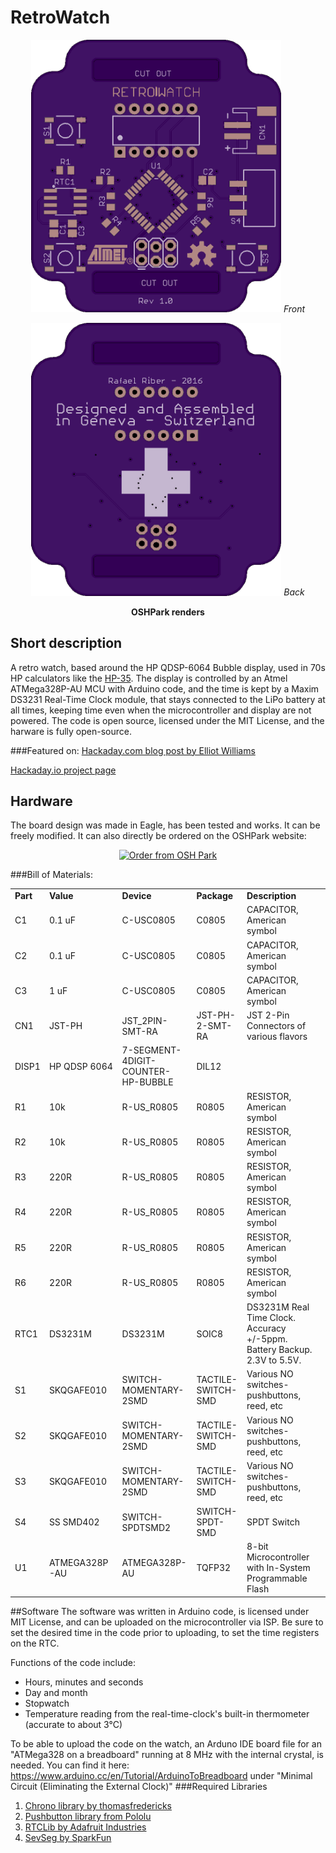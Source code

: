 # RetroWatch
 <p align="center">
 <img src="https://raw.githubusercontent.com/RafaelRiber/RetroWatch/master/V1/Hardware/OSHPark%20Renders/front.png" width="400"/>
 <em>Front</em>
 </p>  
 <p align="center">
 <img src="https://raw.githubusercontent.com/RafaelRiber/RetroWatch/master/V1/Hardware/OSHPark%20Renders/back.png" width="400"/>
  <em>Back</em>
 </p>
 <p align="center">
 <b>OSHPark renders</b>
 </p>
 
## Short description
A retro watch, based around the HP QDSP-6064 Bubble display, used in 70s HP calculators like the [HP-35](https://en.wikipedia.org/wiki/HP-35). The display is controlled by an Atmel ATMega328P-AU MCU with Arduino code, and the time is kept by a Maxim DS3231 Real-Time Clock module, that stays connected to the LiPo battery at all times, keeping time even when the microcontroller and display are not powered.
The code is open source, licensed under the MIT License, and the harware is fully open-source.

###Featured on:
[Hackaday.com blog post by Elliot Williams](http://hackaday.com/2016/06/25/easy-bubble-watch-oozes-retro-charm/)

[Hackaday.io project page](https://hackaday.io/project/12402-retrowatch)
  
## Hardware
The board design was made in Eagle, has been tested and works. It can be freely modified. It can also directly be ordered on the OSHPark website: 
<p align="center"><a href="https://oshpark.com/shared_projects/3zNSaolF"><img src="https://oshpark.com/assets/badge-5b7ec47045b78aef6eb9d83b3bac6b1920de805e9a0c227658eac6e19a045b9c.png" alt="Order from OSH Park"></img></a></p>

###Bill of Materials:
<p>
<table>
<tr><td><b>Part</b></td><td><b>Value</b></td><td><b>Device</b></td><td><b>Package</b></td><td><b>Description</b></td><td><b></b></td></tr>
<tr><td>C1</td><td>0.1 uF</td><td>C-USC0805</td><td>C0805</td><td>CAPACITOR, American symbol</td><td></td></tr>
<tr><td>C2</td><td>0.1 uF</td><td>C-USC0805</td><td>C0805</td><td>CAPACITOR, American symbol</td><td></td></tr>
<tr><td>C3</td><td>1 uF</td><td>C-USC0805</td><td>C0805</td><td>CAPACITOR, American symbol</td><td></td></tr>
<tr><td>CN1</td><td>JST-PH</td><td>JST_2PIN-SMT-RA</td><td>JST-PH-2-SMT-RA</td><td>JST 2-Pin Connectors of various flavors</td><td></td></tr>
<tr><td>DISP1</td><td>HP QDSP 6064</td><td>7-SEGMENT-4DIGIT-COUNTER-HP-BUBBLE</td><td>DIL12</td><td></td><td></td></tr>
<tr><td>R1</td><td>10k</td><td>R-US_R0805</td><td>R0805</td><td>RESISTOR, American symbol</td><td></td></tr>
<tr><td>R2</td><td>10k</td><td>R-US_R0805</td><td>R0805</td><td>RESISTOR, American symbol</td><td></td></tr>
<tr><td>R3</td><td>220R</td><td>R-US_R0805</td><td>R0805</td><td>RESISTOR, American symbol</td><td></td></tr>
<tr><td>R4</td><td>220R</td><td>R-US_R0805</td><td>R0805</td><td>RESISTOR, American symbol</td><td></td></tr>
<tr><td>R5</td><td>220R</td><td>R-US_R0805</td><td>R0805</td><td>RESISTOR, American symbol</td><td></td></tr>
<tr><td>R6</td><td>220R</td><td>R-US_R0805</td><td>R0805</td><td>RESISTOR, American symbol</td><td></td></tr>
<tr><td>RTC1</td><td>DS3231M</td><td>DS3231M</td><td>SOIC8</td><td>DS3231M Real Time Clock.  Accuracy +/-5ppm.  Battery Backup.  2.3V to 5.5V.</td><td></td></tr>
<tr><td>S1</td><td>SKQGAFE010</td><td>SWITCH-MOMENTARY-2SMD</td><td>TACTILE-SWITCH-SMD</td><td>Various NO switches- pushbuttons, reed, etc</td><td></td></tr>
<tr><td>S2</td><td>SKQGAFE010</td><td>SWITCH-MOMENTARY-2SMD</td><td>TACTILE-SWITCH-SMD</td><td>Various NO switches- pushbuttons, reed, etc</td><td></td></tr>
<tr><td>S3</td><td>SKQGAFE010</td><td>SWITCH-MOMENTARY-2SMD</td><td>TACTILE-SWITCH-SMD</td><td>Various NO switches- pushbuttons, reed, etc</td><td></td></tr>
<tr><td>S4</td><td>SS SMD402</td><td>SWITCH-SPDTSMD2</td><td>SWITCH-SPDT-SMD</td><td>SPDT Switch</td><td></td></tr>
<tr><td>U1</td><td>ATMEGA328P-AU</td><td>ATMEGA328P-AU</td><td>TQFP32</td><td>8-bit Microcontroller with In-System Programmable Flash</td><td></td></tr>
</table>

  
##Software
The software was written in Arduino code, is licensed under MIT License, and can be uploaded on the microcontroller via ISP.
Be sure to set the desired time in the code prior to uploading, to set the time registers on the RTC.

Functions of the code include:
* Hours, minutes and seconds
* Day and month
* Stopwatch
* Temperature reading from the real-time-clock's built-in thermometer (accurate to about 3°C)
 
To be able to upload the code on the watch, an Arduno IDE board file for an "ATMega328 on a breadboard" running at 8 MHz with the internal crystal, is needed. You can find it here: https://www.arduino.cc/en/Tutorial/ArduinoToBreadboard under "Minimal Circuit (Eliminating the External Clock)"
###Required Libraries
1. [Chrono library by thomasfredericks](https://github.com/thomasfredericks/Chrono)
2. [Pushbutton library from Pololu](http://pololu.github.io/pushbutton-arduino/)
3. [RTCLib by Adafruit Industries](https://github.com/adafruit/RTClib)
4. [SevSeg by SparkFun](https://github.com/sparkfun/SevSeg)
